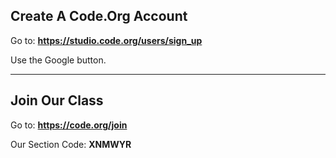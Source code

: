 ## Create A Code.Org Account

Go to: **https://studio.code.org/users/sign_up**

Use the Google button.

---

## Join Our Class

Go to: **https://code.org/join**

Our Section Code: **XNMWYR**
